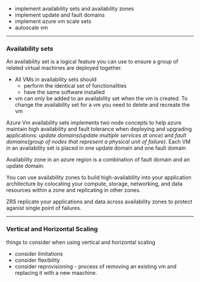 - implement availability sets and availability zones
- implement update and fault domains
- implement azure vm scale sets
- autoscale vm

---

### Availability sets

An availability set is a logical feature you can use to ensure a group of related virtual machines are deployed together.

- All VMs in availability sets should
    - perform the identical set of functionalities
    - have the same software installed
- vm can only be added to an availability set when the vm is created. To change the availability set for a vm you need to delete and recreate the vm


Azure Vm availability sets implements two node concepts to help azure maintain high availability and fault tolerance when deploying and upgrading applications: _update domains(update multiple services at once)_ and _fault domains(group of nodes that represent a physical unit of failure)_. Each VM in an availability set is placed in one update domain and one fault domain

Availability zone in an azure region is a combination of fault domain and an update domain.

You can use availability zones to build high-availability into your application architecture by colocating your compute, storage, networking, and data resources within a zone and replicating in other zones.

ZRS replicate your applications and data across availability zones to protect aganist single point of failures.


----

### Vertical and Horizontal Scaling

things to consider when using vertical and horizontal scaling
- consider limitations
- consider flexibility
- consider reprovisioning - process of removing an existing vm and replacing it with a new maachine.
